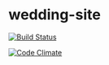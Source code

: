 wedding-site
==============

[![Build Status](https://travis-ci.org/pboksz/wedding-site.svg?branch=master)](https://travis-ci.org/pboksz/wedding-site)

[![Code Climate](https://codeclimate.com/github/pboksz/wedding-site/badges/gpa.svg)](https://codeclimate.com/github/pboksz/wedding-site)
